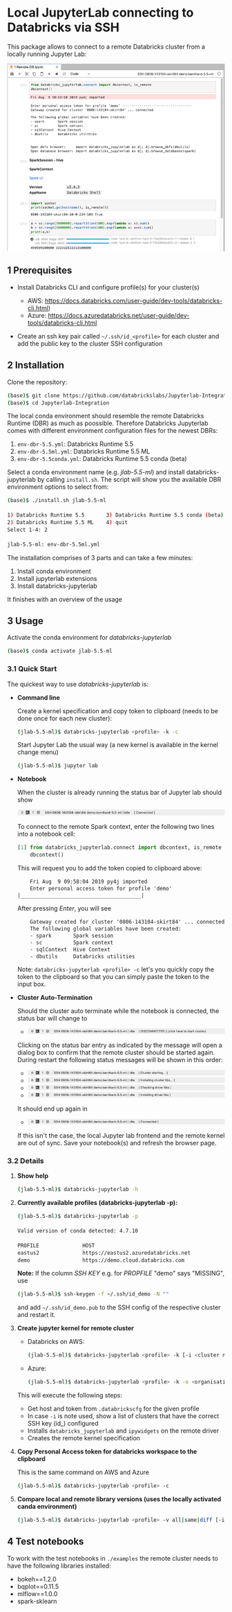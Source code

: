 # Local JupyterLab connecting to Databricks via SSH

This package allows to connect to a remote Databricks cluster from a locally running Jupyter Lab:

![Overview](docs/overview.png)

## 1 Prerequisites

- Install Databricks CLI and configure profile(s) for your cluster(s)

  - AWS: https://docs.databricks.com/user-guide/dev-tools/databricks-cli.html)
  - Azure: https://docs.azuredatabricks.net/user-guide/dev-tools/databricks-cli.html

- Create an ssh key pair called `~/.ssh/id_<profile>` for each cluster and add the public key to the cluster SSH configuration

## 2 Installation

Clone the repository:

```bash
(base)$ git clone https://github.com/databrickslabs/Jupyterlab-Integration.git
(base)$ cd Jupyterlab-Integration
```

The local conda environment should resemble the remote Databricks Runtime (DBR) as much as poossible. Therefore Databricks Jupyterlab comes with different environment configuration files for the newest DBRs:

1. `env-dbr-5.5.yml`: Databricks Runtime 5.5
2. `env-dbr-5.5ml.yml`: Databricks Runtime 5.5 ML
3. `env-dbr-5.5conda.yml`: Databricks Runtime 5.5 conda (beta)

Select a conda environment name (e.g. *jlab-5.5-ml*) and install databricks-jupyterlab by calling `install.sh`. The script will show you the available DBR environment options to select from:

```bash
(base)$ ./install.sh jlab-5.5-ml

1) Databricks Runtime 5.5       3) Databricks Runtime 5.5 conda (beta)
2) Databricks Runtime 5.5 ML    4) quit
Select 1-4: 2

jlab-5.5-ml: env-dbr-5.5ml.yml
```

The installation comprises of 3 parts and can take a few minutes:

1. Install conda environment
2. Install jupyterlab extensions
3. Install databricks-jupyterlab

It finishes with an overview of the usage

## 3 Usage

Activate the conda environment for *databricks-jupyterlab*

```bash
(base)$ conda activate jlab-5.5-ml
```

### 3.1 Quick Start

The quickest way to use *databricks-jupyterlab* is:

- **Command line**

    Create a kernel specification and copy token to clipboard (needs to be done once for each new cluster):

    ```bash
    (jlab-5.5-ml)$ databricks-jupyterlab <profile> -k -c
    ```

    Start Jupyter Lab the usual way (a new kernel is available in the kernel change menu)

    ```bash
    (jlab-5.5-ml)$ jupyter lab
    ```

- **Notebook**

    When the cluster is already running the status bar of Jupyter lab should show

    ![kernel ready](docs/kernel-ready.png) 

    To connect to the remote Spark context, enter the following two lines into a notebook cell:

    ```python
    [1] from databricks_jupyterlab.connect import dbcontext, is_remote
        dbcontext()
    ```

    This will request you to add the token copied to clipboard above:

    ```
        Fri Aug  9 09:58:04 2019 py4j imported
        Enter personal access token for profile 'demo' |_______________________________________|
    ```

    After pressing *Enter*, you will see

    ```
        Gateway created for cluster '0806-143104-skirt84' ... connected
        The following global variables have been created:
        - spark       Spark session
        - sc          Spark context
        - sqlContext  Hive Context
        - dbutils     Databricks utilities
    ```

    Note: `databricks-jupyterlab <profile> -c` let's you quickly copy the token to the clipboard so that you can simply paste the token to the input box.

- **Cluster Auto-Termination**

    Should the cluster auto terminate while the notebook is connected, the status bar will change to

    - ![kernel disconnected](docs/kernel-disconnected.png) 

    Clicking on the status bar entry as indicated by the message will open a dialog box to confirm that the remote cluster should be started again. During restart the following status messages will be shown in this order:

    - ![cluster-starting-2](docs/cluster-starting-2.png)
    - ![installing-cluster-libs-2](docs/installing-cluster-libs-2.png)
    - ![checking-driver-libs](docs/checking-driver-libs.png)
    - ![installing-driver-libs](docs/installing-driver-libs.png)

    It should end up again in 

    - ![kernel ready](docs/kernel-ready.png)

    If this isn't the case, the local Jupyter lab frontend and the remote kernel are out of sync. Save your notebook(s) and refresh the browser page.

### 3.2 Details

1) **Show help**

    ```bash
    (jlab-5.5-ml)$ databricks-jupyterlab -h
    ```

2) **Currently available profiles (databricks-jupyterlab -p):**

    ```bash
    (jlab-5.5-ml)$ databricks-jupyterlab -p

    Valid version of conda detected: 4.7.10

    PROFILE              HOST                                                         SSH KEY
    eastus2              https://eastus2.azuredatabricks.net                          MISSING
    demo                 https://demo.cloud.databricks.com                            OK    
    ```

    **Note:** If the column *SSH KEY* e.g. for *PROPFILE* "demo" says "MISSING", use

    ```bash
    (jlab-5.5-ml)$ ssh-keygen -f ~/.ssh/id_demo -N ""
    ```

    and add `~/.ssh/id_demo.pub` to the SSH config of the respective cluster and restart it.

3) **Create jupyter kernel for remote cluster**

    - Databricks on AWS:

        ```bash
        (jlab-5.5-ml)$ databricks-jupyterlab <profile> -k [-i <cluster name>]
        ```

    - Azure:

        ```bash
        (jlab-5.5-ml)$ databricks-jupyterlab <profile> -k -o <organisation> [-i <cluster name>]
        ```

    This will execute the following steps:

    - Get host and token from `.databrickscfg` for the given profile
    - In case `-i` is note used, show a list of clusters that have the correct SSH key (id_<profile>) configured
    - Installs `databricks_jupyterlab` and `ipywidgets` on the remote driver
    - Creates the remote kernel specification

4) **Copy Personal Access token for databricks workspace to the clipboard**

    This is the same command on AWS and Azure

    ```bash
    (jlab-5.5-ml)$ databricks-jupyterlab <profile> -c
    ```

5) **Compare local and remote library versions (uses the locally activated canda environment)**

    ```bash
    (jlab-5.5-ml)$ databricks-jupyterlab <profile> -v all|same|diff [-i <cluster name>]
    ```

## 4 Test notebooks

To work with the test notebooks in `./examples` the remote cluster needs to have the following libraries installed:

- bokeh==1.2.0
- bqplot==0.11.5
- mlflow==1.0.0
- spark-sklearn
